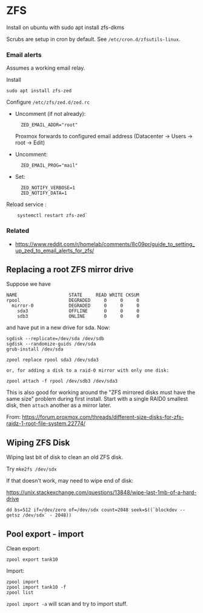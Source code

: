 # ZFS
Install on ubuntu with
sudo apt install zfs-dkms

Scrubs are setup in cron by default. See `/etc/cron.d/zfsutils-linux`.

### Email alerts
Assumes a working email relay.

Install

    sudo apt install zfs-zed

Configure `/etc/zfs/zed.d/zed.rc`

* Uncomment (if not already):

        ZED_EMAIL_ADDR="root"    

    Proxmox forwards to configured email address (Datacenter &rarr; Users &rarr; root &rarr; Edit)
    
* Uncomment:

        ZED_EMAIL_PROG="mail"

* Set:

        ZED_NOTIFY_VERBOSE=1 
        ZED_NOTIFY_DATA=1

Reload service :

        systemctl restart zfs-zed`

### Related

* https://www.reddit.com/r/homelab/comments/8c09pr/guide_to_setting_up_zed_to_email_alerts_for_zfs/

## Replacing a root ZFS mirror drive

Suppose we have

	NAME                   STATE     READ WRITE CKSUM
	rpool                  DEGRADED     0     0     0
	  mirror-0             DEGRADED     0     0     0
	    sda3               OFFLINE      0     0     0
	    sdb3               ONLINE       0     0     0

and have put in a new drive for sda.  Now:

    sgdisk --replicate=/dev/sda /dev/sdb
    sgdisk --randomize-guids /dev/sda
    grub-install /dev/sda

    zpool replace rpool sda3 /dev/sda3

    or, for adding a disk to a raid-0 mirror with only one disk:

    zpool attach -f rpool /dev/sdb3 /dev/sda3


This is also good for working around the "ZFS mirrored disks must have the same size" problem during first install.  Start with a single RAID0 smallest disk, then `attach` another as a mirror later.

From: https://forum.proxmox.com/threads/different-size-disks-for-zfs-raidz-1-root-file-system.22774/


## Wiping ZFS Disk
Wiping last bit of disk to clean an old ZFS disk.

Try `mke2fs /dev/sdx`

If that doesn't work, may need to wipe end of disk:

https://unix.stackexchange.com/questions/13848/wipe-last-1mb-of-a-hard-drive

    dd bs=512 if=/dev/zero of=/dev/sdx count=2048 seek=$((`blockdev --getsz /dev/sdx` - 2048))


## Pool export - import

Clean export:

    zpool export tank10

Import:

    zpool import
    zpool import tank10 -f
    zpool list


`zpool import -a` will scan and try to import stuff.